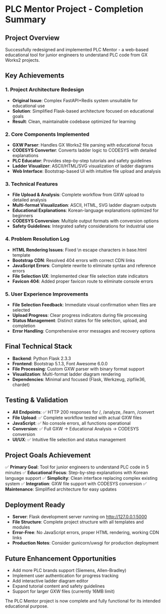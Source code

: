 # PLC Mentor Project - Completion Summary

## Project Overview
Successfully redesigned and implemented PLC Mentor - a web-based educational tool for junior engineers to understand PLC code from GX Works2 projects.

## Key Achievements

### 1. Project Architecture Redesign
- **Original Issue**: Complex FastAPI+Redis system unsuitable for educational use
- **Solution**: Simplified Flask-based architecture focused on educational goals
- **Result**: Clean, maintainable codebase optimized for learning

### 2. Core Components Implemented
- **GXW Parser**: Handles GX Works2 file parsing with educational focus
- **CODESYS Converter**: Converts ladder logic to CODESYS with detailed explanations
- **PLC Educator**: Provides step-by-step tutorials and safety guidelines
- **Ladder Visualizer**: ASCII/HTML/SVG visualization of ladder diagrams
- **Web Interface**: Bootstrap-based UI with intuitive file upload and analysis

### 3. Technical Features
- **File Upload & Analysis**: Complete workflow from GXW upload to detailed analysis
- **Multi-format Visualization**: ASCII, HTML, SVG ladder diagram outputs
- **Educational Explanations**: Korean-language explanations optimized for beginners
- **CODESYS Conversion**: Multiple output formats with conversion options
- **Safety Guidelines**: Integrated safety considerations for industrial use

### 4. Problem Resolution Log
- **HTML Rendering Issues**: Fixed \n escape characters in base.html template
- **Bootstrap CDN**: Resolved 404 errors with correct CDN links
- **JavaScript Errors**: Complete rewrite to eliminate syntax and reference errors
- **File Selection UX**: Implemented clear file selection state indicators
- **Favicon 404**: Added proper favicon route to eliminate console errors

### 5. User Experience Improvements
- **File Selection Feedback**: Immediate visual confirmation when files are selected
- **Upload Progress**: Clear progress indicators during file processing
- **Status Management**: Distinct states for file selection, upload, and completion
- **Error Handling**: Comprehensive error messages and recovery options

## Final Technical Stack
- **Backend**: Python Flask 2.3.3
- **Frontend**: Bootstrap 5.1.3, Font Awesome 6.0.0
- **File Processing**: Custom GXW parser with binary format support
- **Visualization**: Multi-format ladder diagram rendering
- **Dependencies**: Minimal and focused (Flask, Werkzeug, zipfile36, chardet)

## Testing & Validation
- **All Endpoints**: ✅ HTTP 200 responses for /, /analyze, /learn, /convert
- **File Upload**: ✅ Complete workflow tested with actual GXW files
- **JavaScript**: ✅ No console errors, all functions operational
- **Conversion**: ✅ Full GXW → Educational Analysis → CODESYS conversion
- **UI/UX**: ✅ Intuitive file selection and status management

## Project Goals Achievement
✅ **Primary Goal**: Tool for junior engineers to understand PLC code in 5 minutes
✅ **Educational Focus**: Step-by-step explanations with Korean language support
✅ **Simplicity**: Clean interface replacing complex existing system
✅ **Integration**: GXW file support with CODESYS conversion
✅ **Maintenance**: Simplified architecture for easy updates

## Deployment Ready
- **Server**: Flask development server running on http://127.0.0.1:5000
- **File Structure**: Complete project structure with all templates and modules
- **Error-Free**: No JavaScript errors, proper HTML rendering, working CDN links
- **Production Notes**: Consider gunicorn/uwsgi for production deployment

## Future Enhancement Opportunities
- Add more PLC brands support (Siemens, Allen-Bradley)
- Implement user authentication for progress tracking
- Add interactive ladder diagram editor
- Expand tutorial content and safety guidelines
- Support for larger GXW files (currently 16MB limit)

The PLC Mentor project is now complete and fully functional for its intended educational purpose.